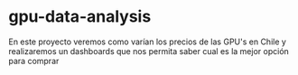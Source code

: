 # gpu-data-analysis
En este proyecto veremos como varían los precios de las GPU's en Chile y realizaremos un dashboards que nos permita saber cual es la mejor opción para comprar
